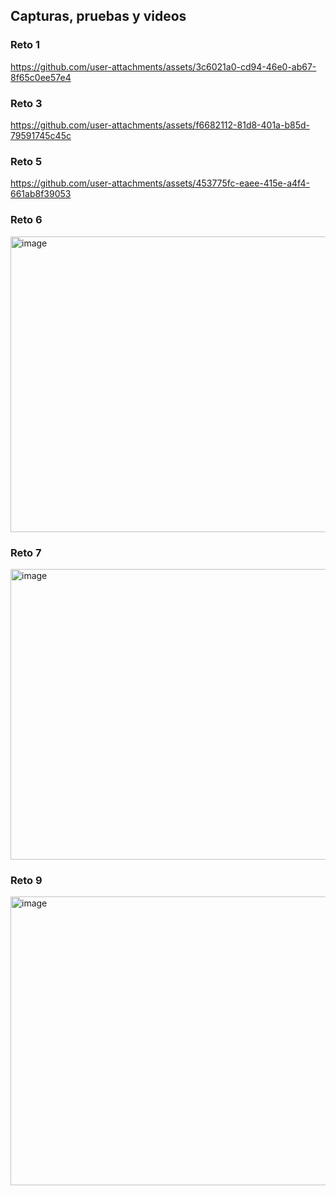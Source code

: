 ## Capturas, pruebas y videos 

### Reto 1 

https://github.com/user-attachments/assets/3c6021a0-cd94-46e0-ab67-8f65c0ee57e4

### Reto 3

https://github.com/user-attachments/assets/f6682112-81d8-401a-b85d-79591745c45c

### Reto 5

https://github.com/user-attachments/assets/453775fc-eaee-415e-a4f4-661ab8f39053

### Reto 6 

<img width="997" height="473" alt="image" src="https://github.com/user-attachments/assets/6c8d7385-c931-4f4f-962b-ce167f5b8cf3" />

### Reto 7 

<img width="991" height="465" alt="image" src="https://github.com/user-attachments/assets/58d15a87-539b-4cd6-888a-22f8ea6b8a11" /> 

### Reto 9 

<img width="984" height="462" alt="image" src="https://github.com/user-attachments/assets/c7abfe55-7b84-496e-a26b-dd7574c641bc" />